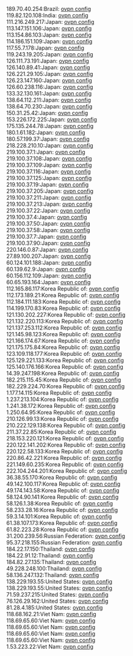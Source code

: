 189.70.40.254:Brazil: [ovpn config](vpn/189_70_40_254.ovpn)  
119.82.120.108:India: [ovpn config](vpn/119_82_120_108.ovpn)  
111.216.249.217:Japan: [ovpn config](vpn/111_216_249_217.ovpn)  
113.147.151.106:Japan: [ovpn config](vpn/113_147_151_106.ovpn)  
113.154.86.103:Japan: [ovpn config](vpn/113_154_86_103.ovpn)  
114.186.151.109:Japan: [ovpn config](vpn/114_186_151_109.ovpn)  
117.55.7.178:Japan: [ovpn config](vpn/117_55_7_178.ovpn)  
119.243.19.205:Japan: [ovpn config](vpn/119_243_19_205.ovpn)  
126.111.73.191:Japan: [ovpn config](vpn/126_111_73_191.ovpn)  
126.140.89.41:Japan: [ovpn config](vpn/126_140_89_41.ovpn)  
126.221.29.105:Japan: [ovpn config](vpn/126_221_29_105.ovpn)  
126.23.147.160:Japan: [ovpn config](vpn/126_23_147_160.ovpn)  
126.60.238.116:Japan: [ovpn config](vpn/126_60_238_116.ovpn)  
133.32.130.161:Japan: [ovpn config](vpn/133_32_130_161.ovpn)  
138.64.112.211:Japan: [ovpn config](vpn/138_64_112_211.ovpn)  
138.64.70.230:Japan: [ovpn config](vpn/138_64_70_230.ovpn)  
150.31.25.42:Japan: [ovpn config](vpn/150_31_25_42.ovpn)  
153.226.172.225:Japan: [ovpn config](vpn/153_226_172_225.ovpn)  
175.135.244.78:Japan: [ovpn config](vpn/175_135_244_78.ovpn)  
180.1.61.182:Japan: [ovpn config](vpn/180_1_61_182.ovpn)  
180.57.199.37:Japan: [ovpn config](vpn/180_57_199_37.ovpn)  
218.228.210.10:Japan: [ovpn config](vpn/218_228_210_10.ovpn)  
219.100.37.1:Japan: [ovpn config](vpn/219_100_37_1.ovpn)  
219.100.37.108:Japan: [ovpn config](vpn/219_100_37_108.ovpn)  
219.100.37.109:Japan: [ovpn config](vpn/219_100_37_109.ovpn)  
219.100.37.116:Japan: [ovpn config](vpn/219_100_37_116.ovpn)  
219.100.37.125:Japan: [ovpn config](vpn/219_100_37_125.ovpn)  
219.100.37.19:Japan: [ovpn config](vpn/219_100_37_19.ovpn)  
219.100.37.205:Japan: [ovpn config](vpn/219_100_37_205.ovpn)  
219.100.37.211:Japan: [ovpn config](vpn/219_100_37_211.ovpn)  
219.100.37.213:Japan: [ovpn config](vpn/219_100_37_213.ovpn)  
219.100.37.22:Japan: [ovpn config](vpn/219_100_37_22.ovpn)  
219.100.37.4:Japan: [ovpn config](vpn/219_100_37_4.ovpn)  
219.100.37.50:Japan: [ovpn config](vpn/219_100_37_50.ovpn)  
219.100.37.58:Japan: [ovpn config](vpn/219_100_37_58.ovpn)  
219.100.37.7:Japan: [ovpn config](vpn/219_100_37_7.ovpn)  
219.100.37.90:Japan: [ovpn config](vpn/219_100_37_90.ovpn)  
220.146.0.87:Japan: [ovpn config](vpn/220_146_0_87.ovpn)  
27.89.100.207:Japan: [ovpn config](vpn/27_89_100_207.ovpn)  
60.124.101.188:Japan: [ovpn config](vpn/60_124_101_188.ovpn)  
60.139.62.9:Japan: [ovpn config](vpn/60_139_62_9.ovpn)  
60.156.112.109:Japan: [ovpn config](vpn/60_156_112_109.ovpn)  
60.65.193.164:Japan: [ovpn config](vpn/60_65_193_164.ovpn)  
112.165.86.117:Korea Republic of: [ovpn config](vpn/112_165_86_117.ovpn)  
112.173.189.21:Korea Republic of: [ovpn config](vpn/112_173_189_21.ovpn)  
112.184.111.183:Korea Republic of: [ovpn config](vpn/112_184_111_183.ovpn)  
114.199.170.83:Korea Republic of: [ovpn config](vpn/114_199_170_83.ovpn)  
121.130.202.227:Korea Republic of: [ovpn config](vpn/121_130_202_227.ovpn)  
121.132.220.113:Korea Republic of: [ovpn config](vpn/121_132_220_113.ovpn)  
121.137.253.112:Korea Republic of: [ovpn config](vpn/121_137_253_112.ovpn)  
121.145.98.123:Korea Republic of: [ovpn config](vpn/121_145_98_123.ovpn)  
121.166.174.67:Korea Republic of: [ovpn config](vpn/121_166_174_67.ovpn)  
121.175.175.84:Korea Republic of: [ovpn config](vpn/121_175_175_84.ovpn)  
123.109.118.177:Korea Republic of: [ovpn config](vpn/123_109_118_177.ovpn)  
125.129.221.133:Korea Republic of: [ovpn config](vpn/125_129_221_133.ovpn)  
125.140.176.166:Korea Republic of: [ovpn config](vpn/125_140_176_166.ovpn)  
14.39.247.198:Korea Republic of: [ovpn config](vpn/14_39_247_198.ovpn)  
182.215.115.45:Korea Republic of: [ovpn config](vpn/182_215_115_45.ovpn)  
182.229.224.70:Korea Republic of: [ovpn config](vpn/182_229_224_70.ovpn)  
1.177.14.115:Korea Republic of: [ovpn config](vpn/1_177_14_115.ovpn)  
1.237.213.104:Korea Republic of: [ovpn config](vpn/1_237_213_104.ovpn)  
1.241.38.172:Korea Republic of: [ovpn config](vpn/1_241_38_172.ovpn)  
1.250.64.95:Korea Republic of: [ovpn config](vpn/1_250_64_95.ovpn)  
210.126.99.13:Korea Republic of: [ovpn config](vpn/210_126_99_13.ovpn)  
210.222.129.138:Korea Republic of: [ovpn config](vpn/210_222_129_138.ovpn)  
211.37.22.85:Korea Republic of: [ovpn config](vpn/211_37_22_85.ovpn)  
218.153.220.121:Korea Republic of: [ovpn config](vpn/218_153_220_121.ovpn)  
220.122.141.202:Korea Republic of: [ovpn config](vpn/220_122_141_202.ovpn)  
220.122.58.133:Korea Republic of: [ovpn config](vpn/220_122_58_133.ovpn)  
220.86.42.221:Korea Republic of: [ovpn config](vpn/220_86_42_221.ovpn)  
221.149.60.235:Korea Republic of: [ovpn config](vpn/221_149_60_235.ovpn)  
222.104.244.201:Korea Republic of: [ovpn config](vpn/222_104_244_201.ovpn)  
36.38.55.170:Korea Republic of: [ovpn config](vpn/36_38_55_170.ovpn)  
49.142.100.117:Korea Republic of: [ovpn config](vpn/49_142_100_117.ovpn)  
49.174.143.58:Korea Republic of: [ovpn config](vpn/49_174_143_58.ovpn)  
58.124.90.141:Korea Republic of: [ovpn config](vpn/58_124_90_141.ovpn)  
58.126.1.38:Korea Republic of: [ovpn config](vpn/58_126_1_38.ovpn)  
58.233.28.16:Korea Republic of: [ovpn config](vpn/58_233_28_16.ovpn)  
59.3.14.101:Korea Republic of: [ovpn config](vpn/59_3_14_101.ovpn)  
61.38.107.173:Korea Republic of: [ovpn config](vpn/61_38_107_173.ovpn)  
61.82.223.28:Korea Republic of: [ovpn config](vpn/61_82_223_28.ovpn)  
31.200.239.56:Russian Federation: [ovpn config](vpn/31_200_239_56.ovpn)  
95.37.218.155:Russian Federation: [ovpn config](vpn/95_37_218_155.ovpn)  
184.22.17.150:Thailand: [ovpn config](vpn/184_22_17_150.ovpn)  
184.22.91.12:Thailand: [ovpn config](vpn/184_22_91_12.ovpn)  
184.82.27.135:Thailand: [ovpn config](vpn/184_82_27_135.ovpn)  
49.228.248.100:Thailand: [ovpn config](vpn/49_228_248_100.ovpn)  
58.136.247.132:Thailand: [ovpn config](vpn/58_136_247_132.ovpn)  
138.229.193.55:United States: [ovpn config](vpn/138_229_193_55.ovpn)  
138.229.193.55:United States: [ovpn config](vpn/138_229_193_55.ovpn)  
71.59.237.215:United States: [ovpn config](vpn/71_59_237_215.ovpn)  
76.126.29.162:United States: [ovpn config](vpn/76_126_29_162.ovpn)  
81.28.4.185:United States: [ovpn config](vpn/81_28_4_185.ovpn)  
118.68.162.21:Viet Nam: [ovpn config](vpn/118_68_162_21.ovpn)  
118.69.65.60:Viet Nam: [ovpn config](vpn/118_69_65_60.ovpn)  
118.69.65.60:Viet Nam: [ovpn config](vpn/118_69_65_60.ovpn)  
118.69.65.60:Viet Nam: [ovpn config](vpn/118_69_65_60.ovpn)  
118.69.65.60:Viet Nam: [ovpn config](vpn/118_69_65_60.ovpn)  
1.53.223.22:Viet Nam: [ovpn config](vpn/1_53_223_22.ovpn)  
